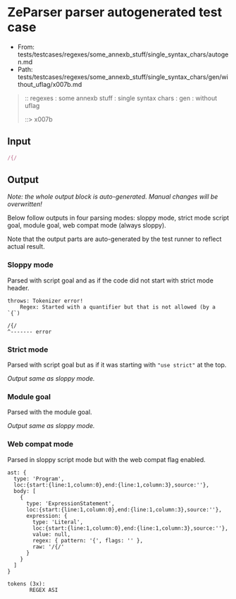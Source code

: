 # ZeParser parser autogenerated test case

- From: tests/testcases/regexes/some_annexb_stuff/single_syntax_chars/autogen.md
- Path: tests/testcases/regexes/some_annexb_stuff/single_syntax_chars/gen/without_uflag/x007b.md

> :: regexes : some annexb stuff : single syntax chars : gen : without uflag
>
> ::> x007b

## Input


`````js
/{/
`````

## Output

_Note: the whole output block is auto-generated. Manual changes will be overwritten!_

Below follow outputs in four parsing modes: sloppy mode, strict mode script goal, module goal, web compat mode (always sloppy).

Note that the output parts are auto-generated by the test runner to reflect actual result.

### Sloppy mode

Parsed with script goal and as if the code did not start with strict mode header.

`````
throws: Tokenizer error!
    Regex: Started with a quantifier but that is not allowed (by a `{`)

/{/
^------- error
`````

### Strict mode

Parsed with script goal but as if it was starting with `"use strict"` at the top.

_Output same as sloppy mode._

### Module goal

Parsed with the module goal.

_Output same as sloppy mode._

### Web compat mode

Parsed in sloppy script mode but with the web compat flag enabled.

`````
ast: {
  type: 'Program',
  loc:{start:{line:1,column:0},end:{line:1,column:3},source:''},
  body: [
    {
      type: 'ExpressionStatement',
      loc:{start:{line:1,column:0},end:{line:1,column:3},source:''},
      expression: {
        type: 'Literal',
        loc:{start:{line:1,column:0},end:{line:1,column:3},source:''},
        value: null,
        regex: { pattern: '{', flags: '' },
        raw: '/{/'
      }
    }
  ]
}

tokens (3x):
       REGEX ASI
`````

